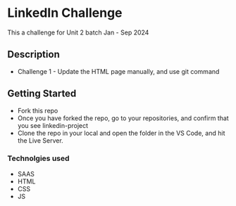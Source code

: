 # LinkedIn Challenge

This a challenge for Unit 2 batch Jan - Sep 2024

## Description

- Challenge 1 - Update the HTML page manually, and use git command

## Getting Started

- Fork this repo
- Once you have forked the repo, go to your repositories, and confirm that you see linkedin-project
- Clone the repo in your local and open the folder in the VS Code, and hit the Live Server.

### Technolgies used

- SAAS
- HTML
- CSS
- JS
